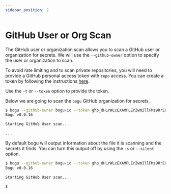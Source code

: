 ```yaml
---
sidebar_position: 2
---
```


# GitHub User or Org Scan

The GitHub user or organization scan allows you to scan a GitHub user or organization for secrets. We will use the `--github-owner` option to specify the user or organization to scan.

To avoid rate limiting and to scan private repositories, you will need to provide a GitHub personal access token with `repo` access. You can create a token by following the instructions [here](https://docs.github.com/en/github/authenticating-to-github/creating-a-personal-access-token).

Use the `-t` or `--token` option to provide the token.

Below we are going to scan the `bogu` GitHub organization for secrets.

```bash
$ bogu --github-owner bogu-io --token ghp_dHLrWLcEXAMPLErZwmIllFMz9RrEXAMPLErV
Bogu v0.0.16

Starting GitHub User scan...

...
```

By default bogu will output information about the file it is scanning and the secrets it finds. You can turn this output off by using the `-s` or `--silent` option.

```bash
$ bogu --github-owner bogu-io --token ghp_dHLrWLcEXAMPLErZwmIllFMz9RrEXAMPLErV -s
Bogu v0.0.16

Starting GitHub User scan...

$
```
